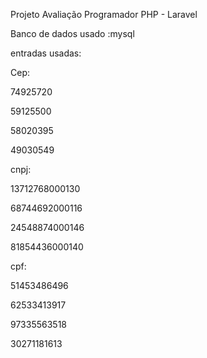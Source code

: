 


Projeto Avaliação Programador PHP - Laravel 


Banco de dados usado :mysql


entradas usadas:

Cep:

74925720

59125500

58020395

49030549

cnpj:

13712768000130

68744692000116

24548874000146

81854436000140

cpf:

51453486496

62533413917

97335563518

30271181613

